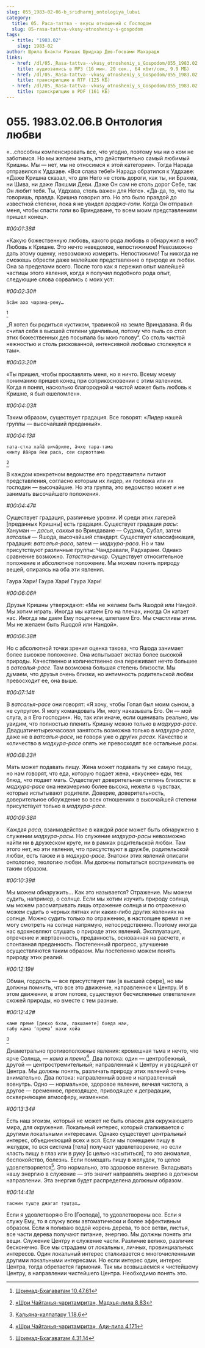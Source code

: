 ```yaml
---
slug: 055_1983-02-06-b_sridharmj_ontologiya_lubvi
category:
  title: 05. Раса-таттва - вкусы отношений с Господом
  slug: 05-rasa-tattva-vkusy-otnosheniy-s-gospodom
tags:
  - title: "1983.02"
    slug: 1983-02
author: Шрила Бхакти Ракшак Шридхар Дев-Госвами Махарадж
links:
  - href: /dl/05._Rasa-tattva--vkusy_otnosheniy_s_Gospodom/055_1983.02.06.B_SridharMj_Ontologiya_lubvi.mp3
    title: аудиозапись в MP3 (16 мин. 20 сек., 64 кбит/сек, 9.9 МБ)
  - href: /dl/05._Rasa-tattva--vkusy_otnosheniy_s_Gospodom/055_1983.02.06.B_SridharMj_Ontologiya_lubvi.rtf
    title: транскрипцию в RTF (125 КБ)
  - href: /dl/05._Rasa-tattva--vkusy_otnosheniy_s_Gospodom/055_1983.02.06.B_SridharMj_Ontologiya_lubvi.pdf
    title: транскрипцию в PDF (161 КБ)
---
```


# 055. 1983.02.06.B Онтология любви

«…способны компенсировать все, что угодно, поэтому мы ни о ком не заботимся. Но мы желаем знать, кто действительно самый любимый Кришны. Мы — нет, мы не относимся к этой категории». Тогда Нарада отправился к Уддхаве. «Вся слава тебе!» Нарада обратился к Уддхаве: «Даже Кришна сказал, что для Него не столь дороги, как ты, ни Брахма, ни Шива, ни даже Лакшми Деви. Даже Он сам не столь дорог Себе, так Он любит тебя. Ты, Уддхава, столь важен для Него». «Да-да, то, что ты говоришь, правда. Кришна говорил это. Но это было правдой до известной степени, пока я не увидел *враджа-гопи*. Когда Он отправил меня, чтобы спасти *гопи* во Вриндаване, то всем моим представлениям пришел конец».

*#00:01:38#*

«Какую божественную любовь, какого рода любовь я обнаружил в них? Любовь к Кришне. Это нечто неведомое, непостижимое! Невозможно дать этому оценку, невозможно измерить. Непостижимо! Ты никогда не сможешь обрести даже малейшее представление о природе их любви. Она за пределами всего. После того как я пережил опыт малейшей частицы этого явления, когда я получил подобного рода опыт, следующие слова сорвались с моих уст:

*#00:02:30#*

    а̄са̄м ахо чаран̣а-рeн̣у…
[^_ftn1]

„Я хотел бы родиться кустиком, травинкой на земле Вриндавана. Я бы считал себя в высшей степени удачливым, потому что пыль со стоп этих божественных дев посыпала бы мою голову“. Со столь чистой нежностью и столь рискованной, интенсивной любовью столкнулся я там».

*#00:03:20#*

«Ты пришел, чтобы прославлять меня, но я ничто. Всему моему пониманию пришел конец при соприкосновении с этим явлением. Когда я понял, насколько благородной и чистой может быть любовь к Кришне, я был ошеломлен».

*#00:04:03#*

Таким образом, существует градация. Все говорят: «Лидер нашей группы — высочайший преданный».

*#00:04:13#*

    тат̣а-стха хан̃а̄ вича̄риле, а̄чхе тара-тама
    кинту йа̄н̇ра йеи раса, сеи сарвоттама
[^_ftn2]

В каждом конкретном ведомстве его представители питают представления, согласно которым их лидер, их госпожа или их господин — высочайшие. Но эта группа, это ведомство может и не занимать высочайшего положения.

*#00:04:47#*

Существует градация, различные уровни. И среди этих лагерей [преданных Кришны] есть градация. Существует градация *расы*: Хануман — *дасья*, *сакхья* во Вриндаване — Судама, Субал, затем *ватсалья* — Яшода, высочайший стандарт. Существует классификация, градация: *ватсалья-раса*, затем — *мадхура-раса*. Но и там присутствуют различные группы: Чандравали, Радхарани. Однако сравнение возможно. *Татастха-вичар*. Существует относительное положение и абсолютное положение. Мы можем понять природу вещей, опираясь на оба эти явления.

Гаура Хари! Гаура Хари! Гаура Хари!

*#00:06:06#*

Друзья Кришны утверждают: «Мы не желаем быть Яшодой или Нандой. Мы хотим играть. Иногда мы катаем Его на плечах, иногда Он катает нас. Иногда мы даем Ему пощечины, шлепаем Его. Мы счастливы этим. Мы не желаем быть Яшодой или Нандой».

*#00:06:38#*

Но с абсолютной точки зрения оценка такова, что Яшода занимает более высокое положение. Она испытывает экстаз более высокой природы. Качественно и количественно она переживает нечто большее в *ватсалья-расе*. Там возможна большая степень близости. Мы думаем, что друзья очень близки, но интимность родительской любви превосходит ее, она выше.

*#00:07:14#*

В *ватсалья-расе* они говорят: «Я хочу, чтобы Гопал был моим сыном, а не супругом. Я могу командовать Им, могу наказывать Его. Он — мой слуга, а я Его господин». Но, так или иначе, если оценивать реально, мы увидим, что полностью пленить Кришну можно только в *мадхура-расе*. Двадцатичетырехчасовая занятость возможна только в *мадхура-расе*, даже не в *ватсалья-расе*, не говоря уже о других *расах*. Качество и количество в *мадхура-расе* опять же превосходят все остальные *расы*.

*#00:08:23#*

Мать может подавать пищу. Жена может подавать ту же самую пищу, но нам говорят, что еда, которую подает жена, «вкуснее» еды, тех блюд, что подает мать. Существует доверительная степень близости: в *мадхура-расе* она неизмеримо более высока, нежели в чувствах, которые испытывают родители. Доверие, доверительность, доверительное обсуждение во всех отношениях в высочайшей степени присутствует только в *мадхура-расе*.

*#00:09:38#*

Каждая *раса*, взаимодействие в каждой *расе* может быть обнаружено в служении *мадхура-расы*. Но служение *мадхура-расы* невозможно найти ни в дружеском круге, ни в рамках родительской любви. Там этого нет, но эти явления, что присутствуют в дружбе, родительской любви, есть также и в *мадхура-расе*. Знатоки этих явлений описали онтологию, теологию любви. Мы должны попытаться воспринимать ее таким образом.

*#00:10:39#*

Мы можем обнаружить… Как это называется? Отражение. Мы можем судить, например, о солнце. Если мы хотим изучить природу солнца, мы можем рассматривать лишь отражение солнца и по отражению можем судить о черных пятнах или каких-либо других явлениях на солнце. Можно судить только по отражению, в настоящее время я не могу смотреть на солнце напрямую, непосредственно. Поэтому иногда нас вдохновляют слушать о природе этих явлений. Эксплуатация, отречение и жертвенность, преданность, основанная на расчете, и спонтанная преданность. Постепенный прогресс, улучшение осуществляются таким образом. Мы постепенно можем понять природу этих реалий.

*#00:12:19#*

Обман, гордость — все присутствует там [в высшей сфере], но мы должны помнить, что все это движение, направленное к Центру. И в этом движении, в этом потоке, существуют бесчисленные ответвления схожей природы, но вместе с тем разные.

*#00:12:42#*

    каме преме [декхо бхаи, лакшанете] бхеда наи,
    табу кама ‘према’ нахи хойа
[^_ftn3]

Диаметрально противоположные явления: кромешная тьма и нечто, что ярче Солнца, — *кама* и *према*[^_ftn4]. Два потока: один — центробежный, другой — центростремительный; направленный к Центру и уводящий от Центра. Мы должны понять, различать природу этих явлений очень внимательно. Два потока: направленный вовне и направленный вовнутрь. Одно — нормальное, здоровое явление, вечная чистота, а другое — временное, преходящее, приводящее к деградации, оскверняющее атмосферу, низменное.

*#00:13:34#*

Есть наш эгоизм, который не может не быть опасен для окружающего мира, для окружения. Локальный интерес, который сталкивается с другими локальными интересами. Однако существует центральный интерес, объединяющий всех и вся. Если мы помещаем пищу в желудок, то вся система [тела] получает удовлетворение, но если класть пищу в глаз или в руку [с целью насытиться], то это аномалия, беспокойство, болезнь. Если помещать пищу в желудок, то целое удовлетворяется[^_ftn5]. Это нормально, это здоровое явление. Вкладывать нашу энергию в служение — это значит направлять энергию в должном направлении. Эта энергия будет распределена должным образом.

*#00:14:41#*

    тасмин туш̣т̣е джагат туш̣т̣ах̣…

Eсли я удовлетворяю Его [Господа], то удовлетворены все. Если я служу Ему, то я служу всем автоматически и более эффективным образом. Если я поливаю водой корень дерева, то все ветви, листья, все части дерева получают питание, энергию. Мы должны понять эти вещи. Служение Центру и служение части. Различие велико, различие бесконечно. Все мы страдаем от локальных, личных, провинциальных интересов. Один локальный интерес сталкивается с многочисленными другими локальными интересами. Но если интерес один, интерес Центра, тогда обретается гармония. Так мы возвышаемся к чистейшему Центру, в направлении чистейшего Центра. Необходимо понять это.



[^_ftn1]: [Шримад-Бхагаватам 10.47.61](../notes/shrimad-bhagavatam/shrimad-bhagavatam-10-47-61.md)

[^_ftn2]: [«Шри Чайтанья-чаритамрита», Мадхья-лила 8.83](../notes/shri-chajtanya-charitamrita-madhya-lila/shri-chajtanya-charitamrita-madhya-lila-8-83.md)

[^_ftn3]: [Кальяна-калпатару 1.18.6](../notes/kalyana-kalpataru/kalyana-kalpataru-1-18-6.md)

[^_ftn4]: [«Шри Чайтанья-чаритамрита», Ади-лила 4.171](../notes/shri-chajtanya-charitamrita-adi-lila/shri-chajtanya-charitamrita-adi-lila-4-171.md)

[^_ftn5]: [Шримад-Бхагаватам 4.31.14](../notes/shrimad-bhagavatam/shrimad-bhagavatam-4-31-14.md)
